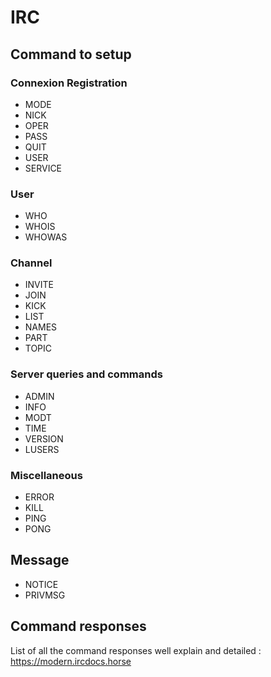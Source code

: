 # IRC

## Command to setup

### Connexion Registration
- MODE
- NICK
- OPER
- PASS
- QUIT
- USER
- SERVICE

### User
- WHO
- WHOIS
- WHOWAS

### Channel
- INVITE
- JOIN
- KICK
- LIST
- NAMES
- PART
- TOPIC

### Server queries and commands
- ADMIN
- INFO
- MODT
- TIME
- VERSION
- LUSERS

### Miscellaneous
- ERROR
- KILL
- PING
- PONG

## Message
- NOTICE
- PRIVMSG


## Command responses

List of all the command responses well explain and detailed : https://modern.ircdocs.horse
